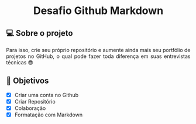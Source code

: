 <h1 align="center">
Desafio Github Markdown
</h1>

## 💻 Sobre o projeto

<p align="justify">
Para isso, crie seu próprio repositório e aumente ainda mais seu portfólio de projetos no GitHub, o qual pode fazer toda diferença em suas entrevistas técnicas 😎
</p>

## 📝 Objetivos

- [x] Criar uma conta no Github   
- [x] Criar Repositório  
- [x] Colaboração 
- [x] Formatação com Markdown

